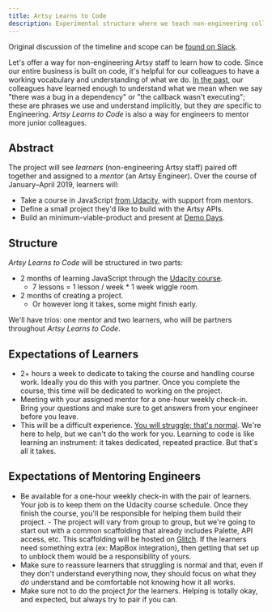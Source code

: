```yaml
---
title: Artsy Learns to Code
description: Experimental structure where we teach non-engineering colleagues how to code.
---
```


Original discussion of the timeline and scope can be
[found on Slack](https://artsy.slack.com/archives/CCZT718UW/p1542732258011800).

Let's offer a way for non-engineering Artsy staff to learn how to code. Since our entire business is built on code,
it's helpful for our colleagues to have a working vocabulary and understanding of what we do.
[In the past](http://artsy.github.io/series/swift-at-artsy/), our colleagues have learned enough to understand what
we mean when we say "there was a bug in a dependency" or "the callback wasn't executing"; these are phrases we use
and understand implicitly, but they _are_ specific to Engineering. _Artsy Learns to Code_ is also a way for
engineers to mentor more junior colleagues.

## Abstract

The project will see _learners_ (non-engineering Artsy staff) paired off together and assigned to a _mentor_ (an
Artsy Engineer). Over the course of January–April 2019, learners will:

- Take a course in JavaScript [from Udacity](https://www.udacity.com/course/intro-to-javascript--ud803), with
  support from mentors.
- Define a small project they'd like to build with the Artsy APIs.
- Build an minimum-viable-product and present at [Demo Days](./demo-days.md).

## Structure

_Artsy Learns to Code_ will be structured in two parts:

- 2 months of learning JavaScript through the
  [Udacity course](https://www.udacity.com/course/intro-to-javascript--ud803).
  - 7 lessons = 1 lesson / week \* 1 week wiggle room.
- 2 months of creating a project.
  - Or however long it takes, some might finish early.

We'll have trios: one mentor and two learners, who will be partners throughout _Artsy Learns to Code_.

## Expectations of Learners

- 2+ hours a week to dedicate to taking the course and handling course work. Ideally you do this with you partner.
  Once you complete the course, this time will be dedicated to working on the project.
- Meeting with your assigned mentor for a one-hour weekly check-in. Bring your questions and make sure to get
  answers from your engineer before you leave.
- This will be a difficult experience.
  [You will struggle; that's normal](https://ashfurrow.com/blog/normalizing-struggle/). We're here to help, but we
  can't do the work for you. Learning to code is like learning an instrument: it takes dedicated, repeated
  practice. But that's all it takes.

## Expectations of Mentoring Engineers

- Be available for a one-hour weekly check-in with the pair of learners. Your job is to keep them on the Udacity
  course schedule. Once they finish the course, you'll be responsible for helping them build their project. - The
  project will vary from group to group, but we're going to start out with a common scaffolding that already
  includes Palette, API access, etc. This scaffolding will be hosted on [Glitch](https://glitch.com). If the
  learners need something extra (ex: MapBox integration), then getting that set up to unblock them would be a
  responsibility of yours.
- Make sure to reassure learners that struggling is normal and that, even if they don't understand everything now,
  they should focus on what they _do_ understand and be comfortable not knowing how it all works.
- Make sure not to do the project _for_ the learners. Helping is totally okay, and expected, but always try to pair
  if you can.
